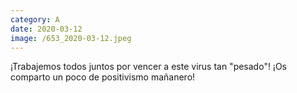 ```yaml
--- 
category: A 
date: 2020-03-12 
image: /653_2020-03-12.jpeg 
--- 
```


¡Trabajemos todos juntos por vencer a este virus tan "pesado"! ¡Os comparto un poco de positivismo mañanero!